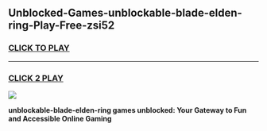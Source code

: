 
## Unblocked-Games-unblockable-blade-elden-ring-Play-Free-zsi52
<h3>
<a href="https://premium76.site?title=unblockable-blade-elden-ring&ref=23A">CLICK TO PLAY</a></h3>
<hr>

<h3>
<a href="https://premium76.site?title=unblockable-blade-elden-ring&ref=23A">CLICK 2 PLAY</a>
  
</h3>

<a href="https://premium76.site?title=unblockable-blade-elden-ring&ref=23A"><img src="https://clearcache.store/games.png"></a>


**unblockable-blade-elden-ring games unblocked: Your Gateway to Fun and Accessible Online Gaming**
